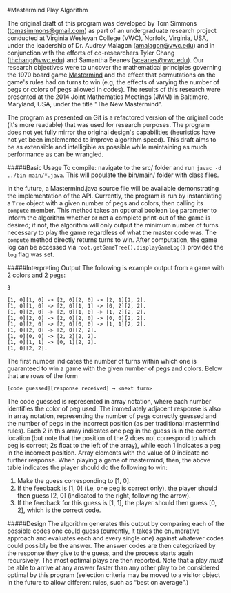 #Mastermind Play Algorithm

The original draft of this program was developed by Tom Simmons (tomasimmons@gmail.com) as part of an undergraduate research project conducted at Virginia Wesleyan College (VWC), Norfolk, Virginia, USA, under the leadership of Dr. Audrey Malagon (amalagon@vwc.edu) and in conjunction with the efforts of co-researchers Tyler Chang (thchang@vwc.edu) and Samantha Eeanes (sceanes@vwc.edu). Our research objectives were to uncover the mathematical principles governing the 1970 board game [Mastermind](https://en.wikipedia.org/wiki/Mastermind_(board_game)) and the effect that permutations on the game's rules had on turns to win (e.g, the effects of varying the number of pegs or colors of pegs allowed in codes). The results of this research were presented at the 2014 Joint Mathematics Meetings (JMM) in Baltimore, Maryland, USA, under the title "The New Mastermind".

The program as presented on Git is a refactored version of the original code (it's more readable) that was used for research purposes. The program does not yet fully mirror the original design's capabilities (heuristics have not yet been implemented to improve algorithm speed). This draft aims to be as extensible and intelligible as possible while maintaining as much performance as can be wrangled.

#####Basic Usage
To compile: navigate to the src/ folder and run `javac -d ../bin main/*.java`. This will populate the bin/main/ folder with class files.

In the future, a Mastermind.java source file will be available demonstrating the implementation of the API. Currently, the program is run by instantiating a `Tree` object with a given number of pegs and colors, then calling its `compute` member. This method takes an optional boolean `log` parameter to inform the algorithm whether or not a complete print-out of the game is desired; if not, the algorithm will only output the minimum number of turns necessary to play the game regardless of what the master code was. The `compute` method directly returns turns to win. After computation, the game log can be accessed via `root.getGameTree().displayGameLog()` provided the `log` flag was set.

#####Interpreting Output
The following is example output from a game with 2 colors and 2 pegs:
`````
3

[1, 0][1, 0] -> [2, 0][2, 0] -> [2, 1][2, 2].
[1, 0][1, 0] -> [2, 0][1, 1] -> [0, 2][2, 2].
[1, 0][2, 0] -> [2, 0][1, 0] -> [1, 2][2, 2].
[1, 0][2, 0] -> [2, 0][2, 0] -> [0, 0][2, 2].
[1, 0][2, 0] -> [2, 0][0, 0] -> [1, 1][2, 2].
[1, 0][2, 0] -> [2, 0][2, 2].
[1, 0][0, 0] -> [2, 2][2, 2].
[1, 0][1, 1] -> [0, 1][2, 2].
[1, 0][2, 2].
`````
The first number indicates the number of turns within which one is guaranteed to win a game with the given number of pegs and colors. Below that are rows of the form
```
[code guessed][response received] → <next turn>
```
The code guessed is represented in array notation, where each number identifies the color of peg used. The immediately adjacent response is also in array notation, representing the number of pegs correctly guessed and the number of pegs in the incorrect position (as per traditional mastermind rules). Each 2 in this array indicates one peg in the guess is in the correct location (but note that the position of the 2 does not correspond to which peg is correct; 2s float to the left of the array), while each 1 indicates a peg in the incorrect position. Array elements with the value of 0 indicate no further response. When playing a game of mastermind, then, the above table indicates the player should do the following to win:

1. Make the guess corresponding to [1, 0].
2. If the feedback is \[1, 0\] (i.e, one peg is correct only), the player should then guess \[2, 0\] (indicated to the right, following the arrow).
3. If the feedback for this guess is [1, 1], the player should then guess [0, 2], which is the correct code.

#####Design
The algorithm generates this output by comparing each of the possible codes one could guess (currently, it takes the enumerative approach and evaluates each and every single one) against whatever codes could possibly be the answer. The answer codes are then categorized by the response they give to the guess, and the process starts again recursively. The most optimal plays are then reported. Note that a play *must* be able to arrive at any answer faster than any other play to be considered optimal by this program (selection criteria may be moved to a visitor object in the future to allow different rules, such as “best on average”.)
